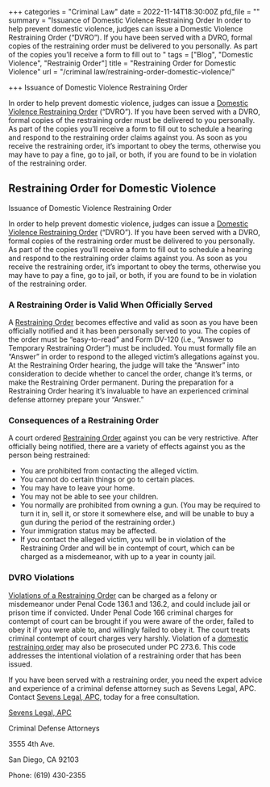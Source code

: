 +++
categories = "Criminal Law"
date = 2022-11-14T18:30:00Z
pfd_file = ""
summary = "Issuance of Domestic Violence Restraining Order In order to help prevent domestic violence, judges can issue a Domestic Violence Restraining Order (“DVRO”). If you have been served with a DVRO, formal copies of the restraining order must be delivered to you personally. As part of the copies you’ll receive a form to fill out to "
tags = ["Blog", "Domestic Violence", "Restrainig Order"]
title = "Restraining Order for Domestic Violence"
url = "/criminal law/restraining-order-domestic-violence/"

+++
Issuance of Domestic Violence Restraining Order

In order to help prevent domestic violence, judges can issue a [Domestic Violence Restraining Order](https://www.sevenslegal.com/ "Sevens Legal, APC") (“DVRO”). If you have been served with a DVRO, formal copies of the restraining order must be delivered to you personally. As part of the copies you’ll receive a form to fill out to schedule a hearing and respond to the restraining order claims against you. As soon as you receive the restraining order, it’s important to obey the terms, otherwise you may have to pay a fine, go to jail, or both, if you are found to be in violation of the restraining order.

## Restraining Order for Domestic Violence

Issuance of Domestic Violence Restraining Order

In order to help prevent domestic violence, judges can issue a [Domestic Violence Restraining Order](https://www.sevenslegal.com/ "Sevens Legal, APC") (“DVRO”). If you have been served with a DVRO, formal copies of the restraining order must be delivered to you personally. As part of the copies you’ll receive a form to fill out to schedule a hearing and respond to the restraining order claims against you. As soon as you receive the restraining order, it’s important to obey the terms, otherwise you may have to pay a fine, go to jail, or both, if you are found to be in violation of the restraining order.

### A Restraining Order is Valid When Officially Served

A [Restraining Order](https://www.sevenslegal.com/ "Sevens Legal, APC") becomes effective and valid as soon as you have been officially notified and it has been personally served to you. The copies of the order must be “easy-to-read” and Form DV-120 (i.e., “Answer to Temporary Restraining Order”) must be included. You must formally file an “Answer” in order to respond to the alleged victim’s allegations against you. At the Restraining Order hearing, the judge will take the “Answer” into consideration to decide whether to cancel the order, change it’s terms, or make the Restraining Order permanent. During the preparation for a Restraining Order hearing it’s invaluable to have an experienced criminal defense attorney prepare your “Answer.”

### Consequences of a Restraining Order

A court ordered [Restraining Order](https://www.sevenslegal.com/ "Sevens Legal, APC") against you can be very restrictive. After officially being notified, there are a variety of effects against you as the person being restrained:

* You are prohibited from contacting the alleged victim.
* You cannot do certain things or go to certain places.
* You may have to leave your home.
* You may not be able to see your children.
* You normally are prohibited from owning a gun. (You may be required to turn it in, sell it, or store it somewhere else, and will be unable to buy a gun during the period of the restraining order.)
* Your immigration status may be affected.
* If you contact the alleged victim, you will be in violation of the Restraining Order and will be in contempt of court, which can be charged as a misdemeanor, with up to a year in county jail.

### DVRO Violations

[Violations of a Restraining Order](https://www.sevenslegal.com/ "Sevens Legal, APC") can be charged as a felony or misdemeanor under Penal Code 136.1 and 136.2, and could include jail or prison time if convicted. Under Penal Code 166 criminal charges for contempt of court can be brought if you were aware of the order, failed to obey it if you were able to, and willingly failed to obey it. The court treats criminal contempt of court charges very harshly. Violation of a [domestic restraining order](https://www.sevenslegal.com/ "Sevens Legal, APC") may also be prosecuted under PC 273.6. This code addresses the intentional violation of a restraining order that has been issued.

If you have been served with a restraining order, you need the expert advice and experience of a criminal defense attorney such as Sevens Legal, APC. Contact [Sevens Legal, APC](https://www.sevenslegal.com/ "Sevens Legal, APC"), today for a free consultation.

[Sevens Legal, APC](https://www.sevenslegal.com/ "Sevens Legal, APC")

Criminal Defense Attorneys

3555 4th Ave.

San Diego, CA 92103

Phone: (619) 430-2355